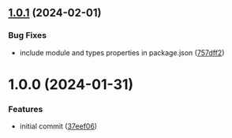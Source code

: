 ## [1.0.1](https://github.com/dasprid/tanstack-query-json-api/compare/v1.0.0...v1.0.1) (2024-02-01)


### Bug Fixes

* include module and types properties in package.json ([757dff2](https://github.com/dasprid/tanstack-query-json-api/commit/757dff2dca800c6aaf3bb2281b84f8c310bb1e71))

# 1.0.0 (2024-01-31)


### Features

* initial commit ([37eef06](https://github.com/dasprid/tanstack-query-json-api/commit/37eef06bd60294dd0c096a878619ff45fffab436))
